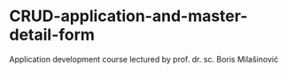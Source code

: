 # CRUD-application-and-master-detail-form
Application development course lectured by prof. dr. sc. Boris Milašinović
